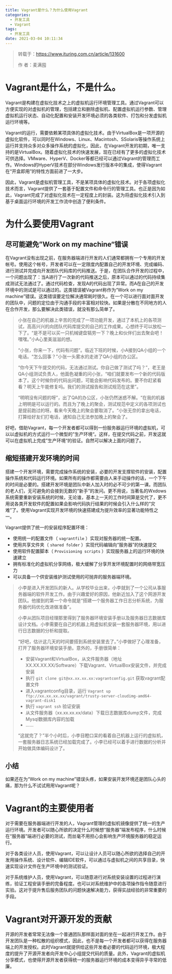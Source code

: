 ```yaml
---
title: Vagrant是什么？为什么使用Vagrant
categories:
  - 开发工具
  - Vagrant
tags:
  - 开发工具
date: 2021-03-04 10:11:34
---
```


> 转载于：https://www.ituring.com.cn/article/131600
>
> 作    者：麦满囤

# Vagrant是什么，不是什么。

Vagrant是构建在虚拟化技术之上的虚拟机运行环境管理工具。通过Vagrant可以方便实现的对虚拟机的管理，包括建立和删除虚拟机、配置虚拟机运行参数、管理虚拟机运行状态、自动化配置和安装开发环境必须的各类软件、打包和分发虚拟机运行环境等。

Vagrant的运行，需要依赖某项具体的虚拟化技术。由于VirtualBox是一项开源的虚拟化软件，可以同时在Windows、Linux、Macintosh、SSolaris等操作系统上运行并支持众多对众多操作系统的虚拟化，因此，在Vagrant开发的初期，唯一支持的是VirtualBox。随着虚拟化技术的快速发展，现在已经有了更多的虚拟化技术可供选择。VMware、HyperV、Docker等都已经可以通过Vagrant的管理而工作。Windows的HyperV技术在部分Windows发行版本中的集成，使得Vagrant在“开盒即用”的特性方面前进了一大步。

因此，Vagrant是虚拟机管理工具，不是某项具体的虚拟化技术。对于各项虚拟化技术而言，Vagrant提供了一套基于配置文件和命令行的管理工具。也正是因为如此，Vagrant完成了对虚拟化技术在一定程度上的封装。这为将虚拟化技术引入到基于桌面运行环境的开发工作流中创造了便利条件。

# 为什么要使用Vagrant

## 尽可能避免”Work on my machine“错误

在Vagrant没有出现之前，在服务器端进行开发的人们通常都拥有一个专用的开发帐号。使用这个帐号，开发者可以在一定限度内配置自己的开发环境、完成编码、进行测试并完成向开发团队代码库的代码推送。于是，在团队合作开发的过程中，一个问题出现了：当A进行了一次新的代码推送之后，原本可以通过的代码持续集成测试无法通过了。通过代码检查，发现A的代码出现了异常。而A在自己的开发环境中的测试是可以通过的。这类错误被Vagrant称作为“Work on my machine”错误。这类错误要定位解决通常耗时很久。在一个可以进行面对面开发的团队中，问题的定位由于沟通手段的丰富相对较快。如果是分散在不同地方的人在合作开发，那么要解决此类错误，就没有那么简单了。

> 小张在自己的机器上辛苦的完成了一项功能开发，通过了本机上的各项测试，高高兴兴的向团队代码库提交的自己的工作成果。心想终于可以放松一下了。“是不是可以买一只机械键盘犒劳一下？晚上和伙伴们出去聚会吧！嘿嘿。”小A心里美滋滋的想。
>
> “小张，你来一下，代码有问题”。临近下班的时候，小A接到QA小组的一个电话。“怎么回事？”小张一头雾水的走进了QA小组的办公区。
>
> “你今天下午提交的代码，无法通过测试。你自己做了测试了吗？”，老王是QA小组测试负责人，他面色凝重的问小张，“咱们就要发布一个新的代码版本了。这个时候你的代码出问题，可能会影响代码发布的。要不你赶紧看看？明天上午能修复吗。我们的测试报告和测试规范在这里”。
>
> “明明没有问题的呀”，出了QA的办公区，小张仍然迷惑不解。“在我的机器上明明是可以运行的。而且为了晚上的聚会，测试规范中定义的各项测试也是提前跑过的呀。看来今天晚上的聚会要取消了。“小张无奈的拿出电话，打算给好友们打电话，通知自己无法参加晚上的聚会了。

好吧，借助Vagrant，每一个开发者都可以得到一份服务器运行环境的虚拟机，可以以虚拟机的方式运行一个微型的”生产环境“。这样，在提交代码之前，开发这就可以在虚拟机上完成”生产环境“的验证。自然可以解决上面的问题了。

## 缩短搭建开发环境的时间

搭建一个开发环境，需要完成操作系统的安装，必要的开发支撑软件的安装，配置操作系统和代码运行环境。如果所有的操作都需要由人来手动操作的话，一个下午的时间是必要的。搭建开发环境是团队中新人加入时的必不可少的第一课。而团队的老人们，无可避免的会接到无数的“新手”的发问。更不用说，当著名的Wxdows系统需要重新安装系统的时候，无论谁，基本上一天的工作时间算是交代了，更不用说各类开发软件的配置如果会影响代码执行结果的时候会引入什么样的“灾难”了。使用Vagrant实现开发环境的快速搭建成为提升效率的显著功能特性之一。

Vagrant提供了统一的安装程序配置环境：

- 使用统一的配置文件（ `vagrantfile` ）实现对服务器的统一配置。
- 使用共享文件夹（ `shared folder` ）实现代码编辑向“服务器”的快速提交
- 使用软件配置脚本（ `Provisioning scripts` ）实现服务器上的运行环境的快速建立
- 拥有标准化的虚拟机分享网络，极大缓解了分享开发环境配置时的网络带宽压力
- 可以具备一个供安装维护测试使用的可抛弃的服务器端环境。

> 小李是进入开发团队的新人。从学校毕业出来，小李就到了一个公司从事服务器端的软件开发工作。由于兴趣爱好的原因，他新近加入了这个网游开发团队。他接到的第一个命令就是“搭建一个服务器工作日志分析系统，为服务器代码优化改进做准备”。
>
> 小李从团队项目经理那里得到了服务器环境安装手册以及服务器日志数据库设计文档。小李需要在自己的机器上用虚拟机安装一套服务器环境，用以进行日志数据的分析和提取。
>
> “好吧，估计这几天的时间要搭到系统安装里去了。”小李做好了心理准备，打开了服务器环境安装手册。意外的，手册很简单：
>
> - 安装Vagrant和VirtualBox，从文件服务器（地址XX.XX.XX.XX/Software）下载Vagrant、VirtualBox安装文件，并完成安装
> - 执行 `git clone git@xx.xx.xx.xx:vagrantconfig.git` 获取vagrant配置文件
> - 进入vagrantconfig目录，运行 `Vagrant up ftp://xx.xx.xx.xx/vagrant/trusty-server-cloudimg-amd64-vagrant-disk1`
> - 执行 `vagrant ssh` 验证安装
> - 从文件服务器（xx.xx.xx.xx/data）下载日志数据库dump文件，完成Mysql数据库内容的加载
> - ……
>
> “这就完了？”半个小时后，小李目瞪口呆的看着自己机器上运行的虚拟机，一套服务器日志系统已经加载完成了。小李已经可以着手进行数据的分析并开始做具体编码设计了。

## 小结

如果还在为“Work on my machine”错误头疼，如果安装开发环境还是团队心头的痛，那为什么不试试用用Vagrant呢？

# Vagrant的主要使用者

对于需要在服务器端进行开发的人，Vagrant管理的虚拟机镜像提供了统一的生产运行环境。开发者可以随心所欲的决定什么时候想“服务器”端发布程序，什么时候在“服务器”端进行必要的测试，而丝毫不用担心会影响生产环境服务器的稳定运行。

对于各类设计人员，使用Vagrant，可以让设计人员可以随心所欲的选择自己的开发用操作系统、设计软件、编辑IDE软件，可以通过与虚拟机之间的共享目录，快速实现设计文件在生产环境中的测试验证。

对于系统维护人员，使用Vagrant，可以随意进行对系统安装设置的过程进行演练，验证工程安装手册的完备程度。也可以对系统维护中的各项操作指令随意进行实验。这对于提升售后服务团队的问题快速解决能力，获得实战经验的非常重要的手段。

# Vagrant对开源开发的贡献

开源的开发者常常无法像一个普通团队那样面对面的坐在一起进行开发工作。由于开发团队是一种松散的组织模式，因此，也不是每一个开发者都可以获得在服务器端上的开发授权。此时Vagrant就提供给这些开发者必要的代码运行环境，极大程度的提升了开源开发者向开发中心小组提交代码的质量。此外，Vagrant的虚拟机分享模式，也使得开源开发者获得统一的服务器运行环境的成本变得异乎寻常的低廉。